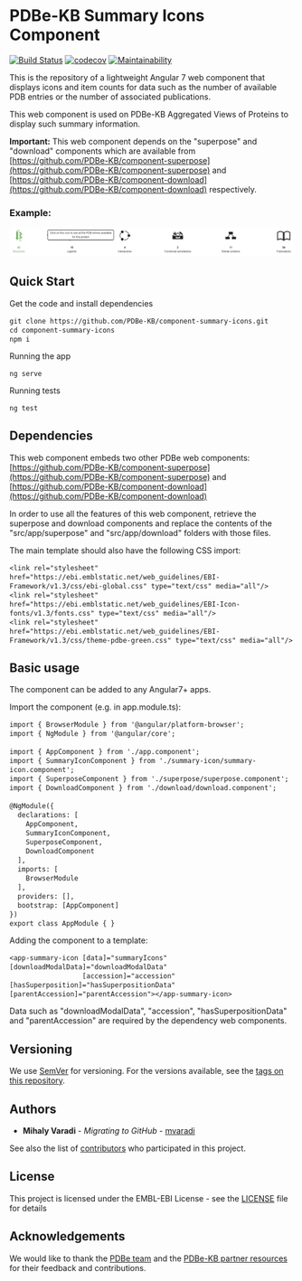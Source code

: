 PDBe-KB Summary Icons Component
=

[![Build Status](https://www.travis-ci.com/PDBe-KB/component-summary-icons.svg?branch=master)](https://www.travis-ci.com/PDBe-KB/component-summary-icons)
[![codecov](https://codecov.io/gh/PDBe-KB/component-summary-icons/branch/main/graph/badge.svg?token=ZE5F4YID7I)](https://codecov.io/gh/PDBe-KB/component-summary-icons)
[![Maintainability](https://api.codeclimate.com/v1/badges/97aa515784475bfac9e1/maintainability)](https://codeclimate.com/github/PDBe-KB/component-summary-icons/maintainability)

This is the repository of a lightweight Angular 7 web component that displays icons and item counts for data such as the number of available PDB entries or the number of associated publications.

This web component is used on PDBe-KB Aggregated Views of Proteins to display such summary information.

**Important:** This web component depends on the "superpose" and "download" components which are available from [https://github.com/PDBe-KB/component-superpose](https://github.com/PDBe-KB/component-superpose) and [https://github.com/PDBe-KB/component-download](https://github.com/PDBe-KB/component-download) respectively.

### Example:

<img src="https://raw.githubusercontent.com/PDBe-KB/component-summary-icons/main/pdbe-kb-summary-icons.png">

## Quick Start

Get the code and install dependencies
```
git clone https://github.com/PDBe-KB/component-summary-icons.git
cd component-summary-icons
npm i
```

Running the app
```
ng serve
```

Running tests
```
ng test
```

## Dependencies

This web component embeds two other PDBe web components: [https://github.com/PDBe-KB/component-superpose](https://github.com/PDBe-KB/component-superpose) and [https://github.com/PDBe-KB/component-download](https://github.com/PDBe-KB/component-download)

In order to use all the features of this web component, retrieve the superpose and download components and replace the contents of the "src/app/superpose" and "src/app/download" folders with those files.

The main template should also have the following CSS import:
```angular2html
<link rel="stylesheet" href="https://ebi.emblstatic.net/web_guidelines/EBI-Framework/v1.3/css/ebi-global.css" type="text/css" media="all"/>
<link rel="stylesheet" href="https://ebi.emblstatic.net/web_guidelines/EBI-Icon-fonts/v1.3/fonts.css" type="text/css" media="all"/>
<link rel="stylesheet" href="https://ebi.emblstatic.net/web_guidelines/EBI-Framework/v1.3/css/theme-pdbe-green.css" type="text/css" media="all"/>
```

## Basic usage

The component can be added to any Angular7+ apps.

Import the component (e.g. in app.module.ts):
```
import { BrowserModule } from '@angular/platform-browser';
import { NgModule } from '@angular/core';

import { AppComponent } from './app.component';
import { SummaryIconComponent } from './summary-icon/summary-icon.component';
import { SuperposeComponent } from './superpose/superpose.component';
import { DownloadComponent } from './download/download.component';

@NgModule({
  declarations: [
    AppComponent,
    SummaryIconComponent,
    SuperposeComponent,
    DownloadComponent
  ],
  imports: [
    BrowserModule
  ],
  providers: [],
  bootstrap: [AppComponent]
})
export class AppModule { }

```

Adding the component to a template:
```angular2html
<app-summary-icon [data]="summaryIcons" [downloadModalData]="downloadModalData"
                  [accession]="accession" [hasSuperposition]="hasSuperpositionData" [parentAccession]="parentAccession"></app-summary-icon>
```

Data such as "downloadModalData", "accession", "hasSuperpositionData" and "parentAccession" are required by the dependency web components.

## Versioning

We use [SemVer](http://semver.org/) for versioning. For the versions available, see the [tags on this repository](https://github.com/PDBe-KB/component-summary-icons/tags).

## Authors

* **Mihaly Varadi** - *Migrating to GitHub* - [mvaradi](https://github.com/mvaradi)

See also the list of [contributors](https://github.com/PDBe-KB/component-summary-icons/contributors) who participated in this project.

## License

This project is licensed under the EMBL-EBI License - see the [LICENSE](LICENSE) file for details

## Acknowledgements

We would like to thank the [PDBe team](https://www.pdbe.org) and the [PDBe-KB partner resources](https://github.com/PDBe-KB/pdbe-kb-manual/wiki/PDBe-KB-Annotations) for their feedback and contributions.
